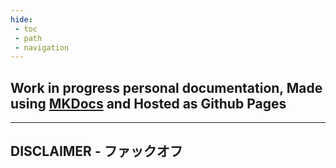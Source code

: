 ```yaml
---
hide:
 - toc
 - path
 - navigation
---
```


## Work in progress personal documentation, Made using [MKDocs](https://squidfunk.github.io/mkdocs-material/) and Hosted as Github Pages

---

## **DISCLAIMER - ファックオフ**